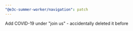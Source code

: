 ```yaml
---
"@e3c-summer-worker/navigation": patch
---
```


Add COVID-19 under "join us" - accidentally deleted it before
